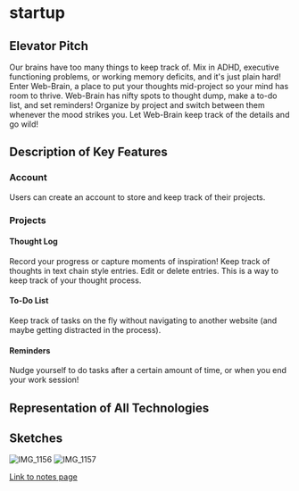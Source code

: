 # startup

## Elevator Pitch
Our brains have too many things to keep track of. Mix in ADHD, executive functioning problems, or working memory deficits, and it's just plain hard! Enter Web-Brain, a place to put your thoughts mid-project so your mind has room to thrive. Web-Brain has nifty spots to thought dump, make a to-do list, and set reminders! Organize by project and switch between them whenever the mood strikes you. Let Web-Brain keep track of the details and go wild!

## Description of Key Features
### Account
Users can create an account to store and keep track of their projects.
### Projects
#### Thought Log
Record your progress or capture moments of inspiration! Keep track of thoughts in text chain style entries. Edit or delete entries. This is a way to keep track of your thought process.
#### To-Do List
Keep track of tasks on the fly without navigating to another website (and maybe getting distracted in the process).
#### Reminders
Nudge yourself to do tasks after a certain amount of time, or when you end your work session!

## Representation of All Technologies

## Sketches
![IMG_1156](https://github.com/skstan256/startup/assets/83431817/0d0cf56c-6aa0-4d95-b17d-c61fc668518e)
![IMG_1157](https://github.com/skstan256/startup/assets/83431817/a394e4a8-f85f-4a45-9da6-977c933d0627)



[Link to notes page](notes.md)
